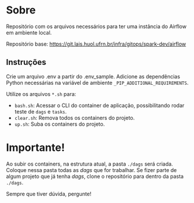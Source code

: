 # Sobre

Repositório com os arquivos necessários para ter uma instância do Airflow em ambiente local.

Repositório base: https://git.lais.huol.ufrn.br/infra/gitops/spark-dev/airflow

## Instruções

Crie um arquivo .env a partir do .env_sample. Adicione as dependências Python necessárias na variável de ambiente `_PIP_ADDITIONAL_REQUIREMENTS`.

Utilize os arquivos `*.sh` para:
- `bash.sh`: Acessar o CLI do container de aplicação, possibilitando rodar teste de `dags` e `tasks`.
- `clear.sh`: Remova todos os containers do projeto.
- `up.sh`: Suba os containers do projeto.

# Importante!

Ao subir os containers, na estrutura atual, a pasta `./dags` será criada. Coloque nessa pasta todas as _dags_ que for trabalhar. Se fizer parte de algum projeto que já tenha _dags_, clone o repositório para dentro da pasta `./dags`.

Sempre que tiver dúvida, pergunte!
